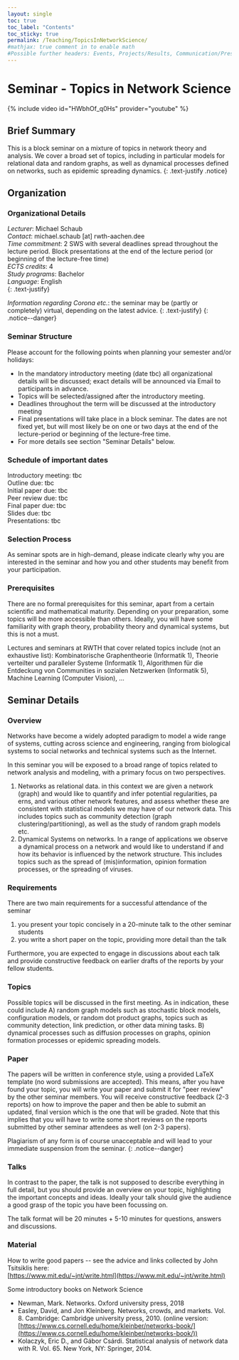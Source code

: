 ```yaml
---
layout: single
toc: true
toc_label: "Contents"
toc_sticky: true
permalink: /Teaching/TopicsInNetworkScience/
#mathjax: true comment in to enable math
#Possible further headers: Events, Projects/Results, Communication/Presentation, News
---
```

<script>addBackToTop({
  backgroundColor: '#fff',
  innerHTML: 'Back to Top',
  textColor: '#333'
})</script>
<style>
  #back-to-top {
    border: 1px solid #ccc;
    border-radius: 0;
    font-family: sans-serif;
    font-size: 14px;
    width: 100px;
    text-align: center;
    line-height: 30px;
    height: 30px;
  }
</style>

# Seminar - Topics in Network Science
{% include video id="HWbhOf_q0Hs" provider="youtube" %}

## Brief Summary
This is a block seminar on a mixture of topics in network theory and analysis. We cover a broad set of topics, including in particular models for relational data and random graphs, as well as dynamical processes defined on networks, such  as epidemic spreading dynamics.
{: .text-justify .notice}

## Organization

### Organizational Details
*Lecturer*: Michael Schaub  
*Contact*: michael.schaub [at] rwth-aachen.dee  
*Time commitment*: 2 SWS with several deadlines spread throughout the lecture period. Block presentations at the end of the lecture period (or beginning of the lecture-free time)  
*ECTS credits*: 4   
*Study programs*: Bachelor  
*Language*: English   
{: .text-justify}

*Information regarding Corona etc.*: the seminar may be (partly or completely) virtual, depending on the latest advice.
{: .text-justify}
{: .notice--danger}

### Seminar Structure
Please account for the following points when planning your semester and/or holidays:
* In the mandatory introductory meeting (date tbc) all organizational details will be discussed; exact details will be announced via Email to participants in advance. 
* Topics will be selected/assigned after the introductory meeting.
* Deadlines throughout the term will be discussed at the introductory meeting
* Final presentations will take place in a block seminar.
The dates are not fixed yet, but will most likely be on one or two days at the end of the lecture-period or beginning of the lecture-free time. 
* For more details see section "Seminar Details" below.


### Schedule of important dates
Introductory meeting: tbc  
Outline due: tbc  
Initial paper due: tbc  
Peer review due: tbc  
Final paper due: tbc  
Slides due: tbc  
Presentations: tbc  

### Selection Process
As seminar spots are in high-demand, please indicate clearly why you are interested in the seminar and how you and other students may benefit from your participation.

### Prerequisites 
There are no formal prerequisites for this seminar, apart from a certain scientific and mathematical maturity. Depending on your preparation, some topics will be more accessible than others. Ideally, you will have some familiarity with graph theory, probability theory and dynamical systems, but this is not a must.

Lectures and seminars at RWTH that cover related topics include (not an exhaustive list):
Kombinatorische Graphentheorie (Informatik 1), Theorie verteilter und paralleler Systeme (Informatik 1), Algorithmen für die Entdeckung von Communities in sozialen Netzwerken (Informatik 5), Machine Learning (Computer Vision), ...

## Seminar Details

### Overview
Networks have become a widely adopted paradigm to model a wide range of systems, cutting across science and engineering, ranging from biological systems to social networks and technical systems such as the Internet.

In this seminar you will be exposed to a broad range of topics related to network analysis and modeling, with a primary focus on two perspectives.
1. Networks as relational data. in this context we are given a network (graph) and would like to quantify and infer potential regularities, pa erns, and various other network features, and assess whether these are consistent with statistical models we may have of our network data. This includes topics such as community detection (graph clustering/partitioning), as well as the study of random graph models etc.
2. Dynamical Systems on networks. In a range of applications we observe a dynamical process on a network and would like to understand if and how its behavior is influenced by the network structure. This includes topics such as the spread of (mis)information, opinion formation processes, or the spreading of viruses.

### Requirements
There are two main requirements for a successful attendance of the seminar
1. you present your topic concisely in a 20-minute talk to the other seminar students 
2. you write a short paper on the topic, providing more detail than the talk

Furthermore, you are expected to engage in discussions about each talk and provide constructive feedback on earlier drafts of the reports by your fellow students. 

### Topics
Possible topics will be discussed in the first meeting. 
As in indication, these could include A) random graph models such as stochastic block models, configuration models, or random dot product graphs, topics such as community detection, link prediction, or other data mining tasks.  B) dynamical processes such as diffusion processes on graphs, opinion formation processes or epidemic spreading models.

### Paper
The papers will be written in conference style, using a provided LaTeX template (no word submissions are accepted).
This means, after you have found your topic, you will write your paper and submit it for "peer review" by the other seminar members. You will receive constructive feedback (2-3 reports) on how to improve the paper and then be able to submit an updated, final version which is the one that will be graded. Note that this implies that you will have to write some short reviews on the reports submitted by other seminar attendees as well (on 2-3 papers).

Plagiarism of any form is of course unacceptable and will lead to your immediate suspension from the seminar.
{: .notice--danger}

### Talks
In contrast to the paper, the talk is not supposed to describe everything in full detail, but you should provide an overview on your topic, highlighting the important concepts and ideas. Ideally your talk should give the audience a good grasp of the topic you have been focussing on.

The talk format will be 20 minutes + 5-10 minutes for questions, answers and discussions.

### Material

How to write good papers -- see the advice and links collected by John Tsitsiklis here:  
[https://www.mit.edu/~jnt/write.html](https://www.mit.edu/~jnt/write.html)

Some introductory books on Network Science
* Newman, Mark. Networks. Oxford university press, 2018
* Easley, David, and Jon Kleinberg. Networks, crowds, and markets. Vol. 8. Cambridge: Cambridge university press, 2010. (online version: [https://www.cs.cornell.edu/home/kleinber/networks-book/](https://www.cs.cornell.edu/home/kleinber/networks-book/))
* Kolaczyk, Eric D., and Gábor Csárdi. Statistical analysis of network data with R. Vol. 65. New York, NY: Springer, 2014.
